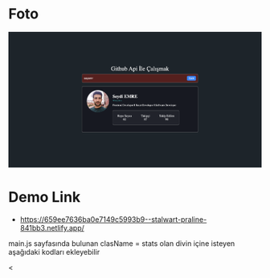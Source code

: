 
# Foto

![Alt text](image.png)

# Demo Link 

- https://659ee7636ba0e7149c5993b9--stalwart-praline-841bb3.netlify.app/



main.js sayfasında bulunan clasName = stats olan divin içine isteyen aşağıdaki kodları ekleyebilir

 <div className="media">
    <p>
        <span className="media-value>
            ${data.location ||"BilgiYok"}
        </span>
    </p>
    <p>
        <span className="media-value>
            ${data.blog || "Bilgi Yok"}
        </span>
    </p>
    <p>
        <span className="media-value>
            ${data.twitter_username||"Bilgi Yok"}
        </span>
    </p>
    <p>
        <span className="media-value>
            ${data.company || "Bilgi Yok"}
        </span>
    </p><
</div> 